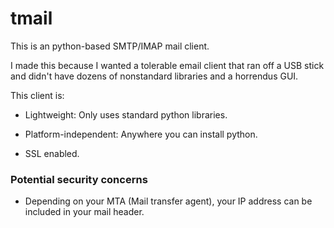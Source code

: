 # tmail

This is an python-based SMTP/IMAP mail client.

I made this because I wanted a tolerable email client that ran off a USB stick and didn't have dozens of nonstandard libraries and a horrendus GUI.

This client is:

* Lightweight: Only uses standard python libraries.

* Platform-independent: Anywhere you can install python.

* SSL enabled.

### Potential security concerns

* Depending on your MTA (Mail transfer agent), your IP address can be included in your mail header.


